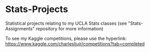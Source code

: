# Stats-Projects
Statistical projects relating to my UCLA Stats classes (see "Stats-Assignments" repository for more information)

To see my Kaggle competitions, please use the hyperlink: https://www.kaggle.com/charlesliujr/competitions?tab=completed
